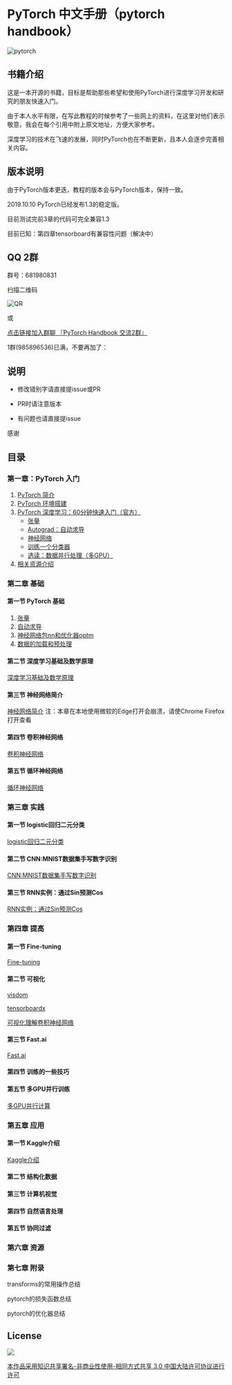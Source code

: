 # PyTorch 中文手册（pytorch handbook）
![pytorch](https://raw.githubusercontent.com/pytorch/pytorch/master/docs/source/_static/img/pytorch-logo-dark.png)

## 书籍介绍
这是一本开源的书籍，目标是帮助那些希望和使用PyTorch进行深度学习开发和研究的朋友快速入门。

由于本人水平有限，在写此教程的时候参考了一些网上的资料，在这里对他们表示敬意，我会在每个引用中附上原文地址，方便大家参考。

深度学习的技术在飞速的发展，同时PyTorch也在不断更新，且本人会逐步完善相关内容。

## 版本说明
由于PyTorch版本更迭，教程的版本会与PyTorch版本，保持一致。

2019.10.10 PyTorch已经发布1.3的稳定版。

目前测试完前3章的代码可完全兼容1.3

目前已知：第四章tensorboard有兼容性问题（解决中）




## QQ 2群 

群号：681980831


扫描二维码

![QR](Pytorch-Handbook-2.png) 


或

[点击链接加入群聊 『PyTorch Handbook 交流2群』](//shang.qq.com/wpa/qunwpa?idkey=27a51a46371d751795c3a6f0331065b53bfff96b81c27d1646451e21df5463c4)

1群(985896536)已满，不要再加了：

## 说明

- 修改错别字请直接提issue或PR

- PR时请注意版本

- 有问题也请直接提issue

感谢

## 目录

### 第一章：PyTorch 入门

1. [PyTorch 简介](chapter1/1.1-pytorch-introduction.md)
2. [PyTorch 环境搭建](chapter1/1.2-pytorch-installation.md)
3. [PyTorch 深度学习：60分钟快速入门（官方）](chapter1/1.3-deep-learning-with-pytorch-60-minute-blitz.md)
    - [张量](chapter1/1_tensor_tutorial.ipynb)
    - [Autograd：自动求导](chapter1/2_autograd_tutorial.ipynb) 
    - [神经网络](chapter1/3_neural_networks_tutorial.ipynb)
    - [训练一个分类器](chapter1/4_cifar10_tutorial.ipynb)
    - [选读：数据并行处理（多GPU）](chapter1/5_data_parallel_tutorial.ipynb)
4. [相关资源介绍](chapter1/1.4-pytorch-resource.md)

### 第二章 基础
#### 第一节 PyTorch 基础
1. [张量](chapter2/2.1.1.pytorch-basics-tensor.ipynb)
2. [自动求导](chapter2/2.1.2-pytorch-basics-autograd.ipynb)
3. [神经网络包nn和优化器optm](chapter2/2.1.3-pytorch-basics-nerual-network.ipynb)
4. [数据的加载和预处理](chapter2/2.1.4-pytorch-basics-data-loader.ipynb)
#### 第二节 深度学习基础及数学原理

[深度学习基础及数学原理](chapter2/2.2-deep-learning-basic-mathematics.ipynb)

#### 第三节 神经网络简介

[神经网络简介](chapter2/2.3-deep-learning-neural-network-introduction.ipynb)  注：本章在本地使用微软的Edge打开会崩溃，请使Chrome Firefox打开查看

#### 第四节 卷积神经网络

[卷积神经网络](chapter2/2.4-cnn.ipynb)

#### 第五节 循环神经网络

[循环神经网络](chapter2/2.5-rnn.ipynb)

### 第三章 实践
#### 第一节 logistic回归二元分类

[logistic回归二元分类](chapter3/3.1-logistic-regression.ipynb)


#### 第二节 CNN:MNIST数据集手写数字识别

[CNN:MNIST数据集手写数字识别](chapter3/3.2-mnist.ipynb)

#### 第三节 RNN实例：通过Sin预测Cos

[RNN实例：通过Sin预测Cos](chapter3/3.3-rnn.ipynb)

### 第四章 提高
#### 第一节 Fine-tuning

[Fine-tuning](chapter4/4.1-fine-tuning.ipynb)

#### 第二节 可视化

[visdom](chapter4/4.2.1-visdom.ipynb)

[tensorboardx](chapter4/4.2.2-tensorboardx.ipynb)

[可视化理解卷积神经网络](chapter4/4.2.3-cnn-visualizing.ipynb)

#### 第三节 Fast.ai
[Fast.ai](chapter4/4.3-fastai.ipynb)
#### 第四节 训练的一些技巧

#### 第五节 多GPU并行训练
[多GPU并行计算](chapter4/4.5-multiply-gpu-parallel-training.ipynb)

### 第五章 应用
#### 第一节 Kaggle介绍
[Kaggle介绍](chapter5/5.1-kaggle.md)
#### 第二节 结构化数据
#### 第三节 计算机视觉
#### 第四节 自然语言处理
#### 第五节 协同过滤

### 第六章 资源


### 第七章 附录
transforms的常用操作总结

pytorch的损失函数总结

pytorch的优化器总结

## License

![](https://i.creativecommons.org/l/by-nc-sa/3.0/88x31.png)

[本作品采用知识共享署名-非商业性使用-相同方式共享 3.0  中国大陆许可协议进行许可](http://creativecommons.org/licenses/by-nc-sa/3.0/cn)
